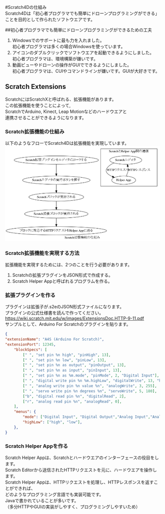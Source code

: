 #Scratch4Dの仕組み  
Scratch4Dは「初心者プログラマでも簡単にドローンプログラミングができる」ことを目的として作られたソフトウエアです。  

##初心者プログラマでも簡単にドローンプログラミングができるための工夫  
1. Windowsでのサポートに最も力を入れました。  
初心者プログラマは多くの場合Windowsを使っています。  
2. アイコンのダブルクリックでソフトウエアを起動できるようにしました。  
初心者プログラマは、環境構築が嫌いです。  
3. 動画ビューやドローンの操作がGUIでできるようにしました。  
初心者プログラマは、CUIやコマンドラインが嫌いです。GUIが大好きです。  

## Scratch Extensions  
ScratchにはScratchXと呼ばれる、拡張機能があります。  
この拡張機能を使うことによって,  
ScratchでArduino, Kinect, Leap Motionなどのハードウエアと  
連携させることができるようになります。  

### Scratch拡張機能の仕組み  
以下のようなフローでScratch4Dは拡張機能を実現しています。  
![ScratchX](ScratchX.png)  

### Scratch拡張機能を実現する方法  
拡張機能を実現するためには、2つのことを行う必要があります。  
1. Scratchの拡張プラグインをJSON形式で作成する。  
2. Scratch Helper Appと呼ばれるプログラムを作る。  

### 拡張プラグインを作る  
プラグインは拡張子が.s2eのJSON形式ファイルになります。  
プラグインの公式仕様書を読んで作ってください。  
https://wiki.scratch.mit.edu/w/images/ExtensionsDoc.HTTP-9-11.pdf  
サンプルとして、Arduino For Scratchのプラグインを貼ります。  
```json
{
"extensionName": "A4S (Arduino For Scratch)",
"extensionPort": 12345,
	"blockSpecs": [
		[" ", "set pin %n high", "pinHigh", 13],
		[" ", "set pin %n low", "pinLow", 13],
		[" ", "set pin %n as output", "pinOutput", 13],
		[" ", "set pin %n as input", "pinInput", 13],
		[" ", "set pin %n as %m.mode", "pinMode", 2, "Digital Input"],
		[" ", "digital write pin %n %m.highLow", "digitalWrite", 13, "high"],
		[" ", "analog write pin %n value %n", "analogWrite", 3, 255],
		[" ", "servo write pin %n degrees %n", "servoWrite", 5, 180],
		["b", "digital read pin %n", "digitalRead", 2],
		["r", "analog read pin %n", "analogRead", 0],
	],
	"menus": {
		"mode": ["Digital Input", "Digital Output","Analog Input","Analog Output(PWM)","Servo"],
		"highLow": ["high", "low"],
	},
}
```
### Scratch Helper Appを作る  
Scratch Helper Appは、Scratchとハードウエアのインターフェースの役目をします。  
Scratch Editorから送信されたHTTPリクエストを元に、ハードウエアを操作します。  
Scratch Helper Appは、HTTPリクエストを処理し、HTTPレスポンスを返すことができれば、  
どのようなプログラミング言語でも実装可能です。  
Javaで書かれていることが多いです。  
（多分HTTPやGUIの実装がしやすく、プログラミングしやすいため）  


